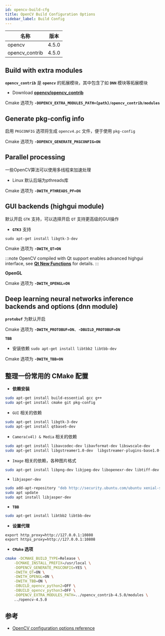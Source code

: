 ```yaml
---
id: opencv-build-cfg
title: OpenCV Build Configuration Options 
sidebar_label: Build Config
---
```


名称 | 版本 |
---------|:--------:|
 opencv | 4.5.0 |
 opencv_contrib | 4.5.0 |

## Build with extra modules

**`opencv_contrib`** 是 **`opencv`** 的拓展模块，其中包含了如 **`DNN`** 模块等拓展模块

- Download **[opencv/opencv_contrib](https://github.com/opencv/opencv_contrib/releases/tag/4.5.0)**

Cmake 选项为 **`-DOPENCV_EXTRA_MODULES_PATH={path}/opencv_contrib/modules`**

## Generate pkg-config info

启用 `PKGCONFIG` 选项将生成 `opencv4.pc` 文件，便于使用 `pkg-config`

Cmake 选项为 **`-DOPENCV_GENERATE_PKGCONFIG=ON`**

## Parallel processing

一些OpenCV算法可以使用多线程来加速处理

- Linux 默认后端为pthreads库

Cmake 选项为 **`-DWITH_PTHREADS_PF=ON`**

## GUI backends (highgui module)

默认开启 `GTK` 支持，可以选择开启 `QT` 支持更高级的GUI操作

- **`GTK3`** 支持

```
sudo apt-get install libgtk-3-dev
```

Cmake 选项为 **`-DWITH_QT=ON`**

:::note
OpenCV compiled with Qt support enables advanced highgui interface, see **[Qt New Functions](https://docs.opencv.org/4.5.0/dc/d46/group__highgui__qt.html)** for details.
:::

**OpenGL**

Cmake 选项为 **`-DWITH_OPENGL=ON`**

## Deep learning neural networks inference backends and options (dnn module)

**`protobuf`** 为默认开启

Cmake 选项为 **`-DWITH_PROTOBUF=ON`**、**`-DBUILD_PROTOBUF=ON`**

**`TBB`**

- 安装依赖 `sudo apt-get install libtbb2 libtbb-dev`

Cmake 选项为 **`-DWITH_TBB=ON`**


## 整理一份常用的 CMake 配置
- **依赖安装**

``` bash
sudo apt-get install build-essential gcc g++
sudo apt-get install cmake git pkg-config 
```

- `GUI` 相关的依赖

``` bash
sudo apt-get install libgtk-3-dev
sudo apt-get install qtbase5-dev
```

- `Camera(v4l) & Media` 相关的依赖

``` bash
sudo apt-get install libavcodec-dev libavformat-dev libswscale-dev
sudo apt-get install libgstreamer1.0-dev  libgstreamer-plugins-base1.0-dev 
```

- `Image` 相关的依赖，各种图片格式

``` bash
sudo apt-get install libpng-dev libjpeg-dev libopenexr-dev libtiff-dev libwebp-dev
```

- `libjasper-dev`

``` bash
sudo add-apt-repository "deb http://security.ubuntu.com/ubuntu xenial-security main"
sudo apt update
sudo apt install libjasper-dev
```

- **`TBB`**
``` bash
sudo apt-get install libtbb2 libtbb-dev
```

- **设置代理**

```
export http_proxy=http://127.0.0.1:10808
export https_proxy=http://127.0.0.1:10808
```

- **`CMake` 选项**

``` bash
cmake -DCMAKE_BUILD_TYPE=Release \
    -DCMAKE_INSTALL_PREFIX=/usr/local \
    -DOPENCV_GENERATE_PKGCONFIG=YES \
    -DWITH_QT=ON \
    -DWITH_OPENGL=ON \
    -DWITH_TBB=ON \
    -DBUILD_opencv_python2=OFF \
    -DBUILD_opencv_python3=OFF \
    -DOPENCV_EXTRA_MODULES_PATH=../opencv_contrib-4.5.0/modules \
    ../opencv-4.5.0
```

## 参考
- [OpenCV configuration options reference](https://docs.opencv.org/4.5.0/db/d05/tutorial_config_reference.html)